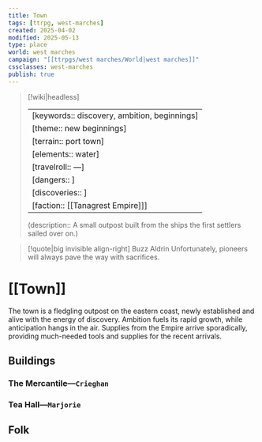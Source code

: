 ```yaml
---
title: Town
tags: [ttrpg, west-marches]
created: 2025-04-02
modified: 2025-05-13
type: place
world: west marches
campaign: "[[ttrpgs/west marches/World|west marches]]"
cssclasses: west-marches
publish: true
---
```


> [!wiki|headless]
>
> |               |
> | ------------- |
> | [keywords:: discovery, ambition, beginnings] |
> | [theme:: new beginnings] |
> | [terrain:: port town] |
> | [elements:: water] |
> | [travelroll:: —] |
> | [dangers:: ] |
> | [discoveries:: ] |
> | [faction:: [[Tanagrest Empire]]] |
>
> (description:: A small outpost built from the ships the first settlers sailed over on.)

> [!quote|big invisible align-right] Buzz Aldrin
> Unfortunately, pioneers will always pave the way with sacrifices.

# [[Town]]

The town is a fledgling outpost on the eastern coast, newly established and alive with the energy of discovery. Ambition fuels its rapid growth, while anticipation hangs in the air. Supplies from the Empire arrive sporadically, providing much-needed tools and supplies for the recent arrivals.

## Buildings

### The Mercantile—`Crieghan`

### Tea Hall—`Marjorie`

## Folk
